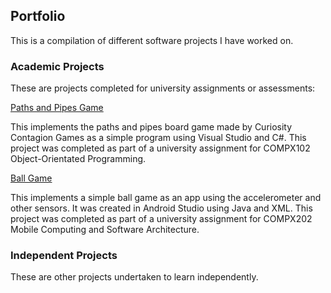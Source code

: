 ## Portfolio

This is a compilation of different software projects I have worked on.

### Academic Projects

These are projects completed for university assignments or assessments:

[Paths and Pipes Game](https://github.com/ttmmayo/pathsandpipes)

This implements the paths and pipes board game made by Curiosity Contagion Games as a simple program using Visual Studio and C#. This project was completed as part of a university assignment for COMPX102 Object-Orientated Programming.

[Ball Game](https://github.com/ttmmayo/androidapp)

This implements a simple ball game as an app using the accelerometer and other sensors. It was created in Android Studio using Java and XML. This project was completed as part of a university assignment for COMPX202 Mobile Computing and Software Architecture.

### Independent Projects

These are other projects undertaken to learn independently.
